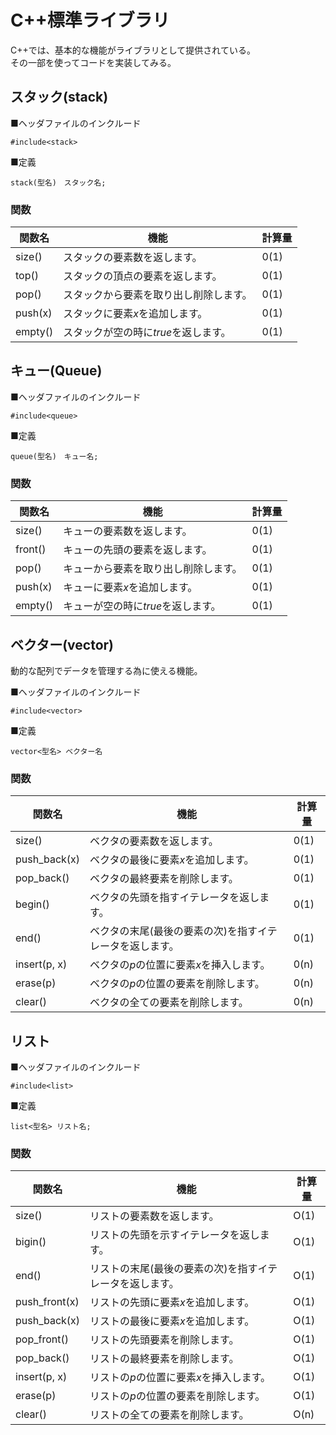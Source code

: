 # C++標準ライブラリ
C++では、基本的な機能がライブラリとして提供されている。  
その一部を使ってコードを実装してみる。

## スタック(stack)
■ヘッダファイルのインクルード
```
#include<stack>
```
■定義
```
stack(型名)　スタック名;
```
### 関数
|関数名|機能|計算量|
|------|----|----|
|size()|スタックの要素数を返します。|0(1)|
|top()|スタックの頂点の要素を返します。|0(1)|
|pop()|スタックから要素を取り出し削除します。|0(1)|
|push(x)|スタックに要素*x*を追加します。|0(1)|
|empty()|スタックが空の時に*true*を返します。|0(1)|

## キュー(Queue)
■ヘッダファイルのインクルード
```
#include<queue>
```
■定義
```
queue(型名)　キュー名;
```
### 関数
|関数名|機能|計算量|
|------|----|----|
|size()|キューの要素数を返します。|0(1)|
|front()|キューの先頭の要素を返します。|0(1)|
|pop()|キューから要素を取り出し削除します。|0(1)|
|push(x)|キューに要素*x*を追加します。|0(1)|
|empty()|キューが空の時に*true*を返します。|0(1)|

## ベクター(vector)
動的な配列でデータを管理する為に使える機能。

■ヘッダファイルのインクルード
```
#include<vector>
```
■定義
```
vector<型名> ベクター名
```

### 関数
|関数名|機能|計算量|
|------|----|----|
|size()|ベクタの要素数を返します。|0(1)|
|push_back(x)|ベクタの最後に要素*x*を追加します。|0(1)|
|pop_back()|ベクタの最終要素を削除します。|0(1)|
|begin()|ベクタの先頭を指すイテレータを返します。|0(1)|
|end()|ベクタの末尾(最後の要素の次)を指すイテレータを返します。|0(1)|
|insert(p, x)|ベクタの*p*の位置に要素*x*を挿入します。|0(n)|
|erase(p)|ベクタの*p*の位置の要素を削除します。|0(n)|
|clear()|ベクタの全ての要素を削除します。|0(n)|

## リスト
■ヘッダファイルのインクルード
```
#include<list>
```
■定義
```
list<型名> リスト名;
```

### 関数
|関数名|機能|計算量|
|------|----|----|
|size()|リストの要素数を返します。|O(1)|
|bigin()|リストの先頭を示すイテレータを返します。|O(1)|
|end()|リストの末尾(最後の要素の次)を指すイテレータを返します。|O(1)|
|push_front(x)|リストの先頭に要素*x*を追加します。|O(1)|
|push_back(x)|リストの最後に要素*x*を追加します。|O(1)|
|pop_front()|リストの先頭要素を削除します。|O(1)|
|pop_back()|リストの最終要素を削除します。|O(1)|
|insert(p, x)|リストの*p*の位置に要素*x*を挿入します。|O(1)|
|erase(p)|リストの*p*の位置の要素を削除します。|O(1)|
|clear()|リストの全ての要素を削除します。|O(n)|